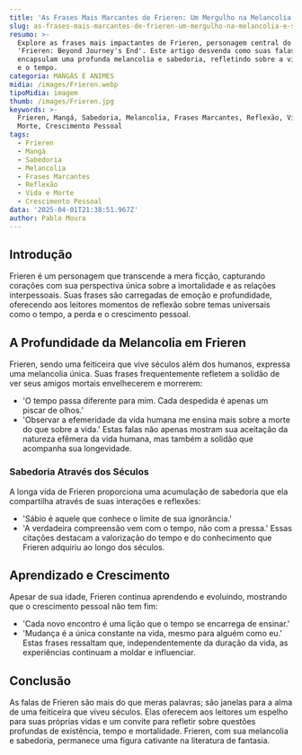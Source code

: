 ```yaml
---
title: 'As Frases Mais Marcantes de Frieren: Um Mergulho na Melancolia e Sabedoria'
slug: as-frases-mais-marcantes-de-frieren-um-mergulho-na-melancolia-e-sabedoria
resumo: >-
  Explore as frases mais impactantes de Frieren, personagem central do mangá
  'Frieren: Beyond Journey's End'. Este artigo desvenda como suas falas
  encapsulam uma profunda melancolia e sabedoria, refletindo sobre a vida, morte
  e o tempo.
categoria: MANGÁS E ANIMES
midia: /images/Frieren.webp
tipoMidia: imagem
thumb: /images/Frieren.jpg
keywords: >-
  Frieren, Mangá, Sabedoria, Melancolia, Frases Marcantes, Reflexão, Vida e
  Morte, Crescimento Pessoal
tags:
  - Frieren
  - Mangá
  - Sabedoria
  - Melancolia
  - Frases Marcantes
  - Reflexão
  - Vida e Morte
  - Crescimento Pessoal
data: '2025-04-01T21:38:51.967Z'
author: Pablo Moura
---
```


## Introdução
Frieren é um personagem que transcende a mera ficção, capturando corações com sua perspectiva única sobre a imortalidade e as relações interpessoais. Suas frases são carregadas de emoção e profundidade, oferecendo aos leitores momentos de reflexão sobre temas universais como o tempo, a perda e o crescimento pessoal.

## A Profundidade da Melancolia em Frieren
Frieren, sendo uma feiticeira que vive séculos além dos humanos, expressa uma melancolia única. Suas frases frequentemente refletem a solidão de ver seus amigos mortais envelhecerem e morrerem:
- 'O tempo passa diferente para mim. Cada despedida é apenas um piscar de olhos.'
- 'Observar a efemeridade da vida humana me ensina mais sobre a morte do que sobre a vida.'
Estas falas não apenas mostram sua aceitação da natureza efêmera da vida humana, mas também a solidão que acompanha sua longevidade.

### Sabedoria Através dos Séculos
A longa vida de Frieren proporciona uma acumulação de sabedoria que ela compartilha através de suas interações e reflexões:
- 'Sábio é aquele que conhece o limite de sua ignorância.'
- 'A verdadeira compreensão vem com o tempo, não com a pressa.'
Essas citações destacam a valorização do tempo e do conhecimento que Frieren adquiriu ao longo dos séculos.

## Aprendizado e Crescimento
Apesar de sua idade, Frieren continua aprendendo e evoluindo, mostrando que o crescimento pessoal não tem fim:
- 'Cada novo encontro é uma lição que o tempo se encarrega de ensinar.'
- 'Mudança é a única constante na vida, mesmo para alguém como eu.'
Estas frases ressaltam que, independentemente da duração da vida, as experiências continuam a moldar e influenciar.

## Conclusão
As falas de Frieren são mais do que meras palavras; são janelas para a alma de uma feiticeira que viveu séculos. Elas oferecem aos leitores um espelho para suas próprias vidas e um convite para refletir sobre questões profundas de existência, tempo e mortalidade. Frieren, com sua melancolia e sabedoria, permanece uma figura cativante na literatura de fantasia.
